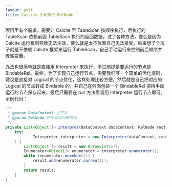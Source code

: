 ```yaml
---
layout: post
title: Calcite 手动执行 RelNode
---
```

项目里有个需求，需要让 Calcite 里 TableScan 按顺序执行，后执行的 TableScan 依赖前面 TableSacn 执行的返回数据。试了各种方法，要么是因为 Calcite 运行机制导致无法生效，要么就是太不优雅自己无法接受。后来想了个法子就是不依赖 Calcite 框架来运行 TableScan，自己手动运行来控制前后顺序并传递变量。

办法也很简单就是直接用 Interpreter 来执行，不过前提是要运行的节点是 BindableRel。最终，为了实现自己运行节点，需要我们写一个简单的优化规则，建议是直接对 Logical 的节点优化，这样处理比较方便。然后就是自己把对应的 Logical 的节点转成 Bindable 的，并自己在外面包装一个 BindableRel 把待手动运行的节点保存起来，最后只需要在 run 方法里调用 Interpreter 运行节点即可。示例代码：
```java
/**
 * @param DataContext 上下文
 * @param RelNode 待手动运行的节点
 */
private List<Object[]> interpret(DataContext dataContext, RelNode root) {
    try(
            Interpreter interpreter = new Interpreter(dataContext, root);
    ) {
        List<Object[]> result = new ArrayList<>();
        Enumerator<Object[]> enumerator = interpreter.enumerator();
        while (enumerator.moveNext()) {
            result.add(enumerator.current());
        }
        return result;
    }
}
```

